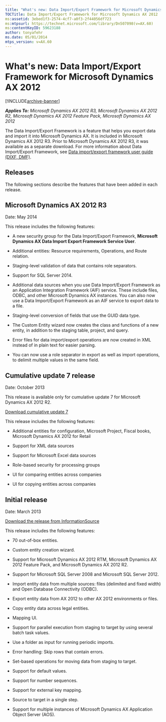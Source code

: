 ```yaml
---
title: "What's new: Data Import/Export Framework for Microsoft Dynamics AX 2012"
TOCTitle: Data Import/Export Framework for Microsoft Dynamics AX 2012
ms:assetid: 3ebed1f3-2574-4cf7-a0f3-2f44056df723
ms:mtpsurl: https://technet.microsoft.com/library/Dn507098(v=AX.60)
ms:contentKeyID: 59623188
author: tonyafehr
ms.date: 05/01/2014
mtps_version: v=AX.60
---
```


# What's new: Data Import/Export Framework for Microsoft Dynamics AX 2012 


[!INCLUDE[archive-banner](includes/archive-banner.md)]


_**Applies To:** Microsoft Dynamics AX 2012 R3, Microsoft Dynamics AX 2012 R2, Microsoft Dynamics AX 2012 Feature Pack, Microsoft Dynamics AX 2012_

The Data Import/Export Framework is a feature that helps you export data and import it into Microsoft Dynamics AX. It is included in Microsoft Dynamics AX 2012 R3. Prior to Microsoft Dynamics AX 2012 R3, it was available as a separate download. For more information about Data Import/Export Framework, see [Data import/export framework user guide (DIXF, DMF)](data-import-export-framework-user-guide-dixf-dmf.md).

## Releases

The following sections describe the features that have been added in each release.

## Microsoft Dynamics AX 2012 R3

Date: May 2014

This release includes the following features:

  - A new security group for the Data Import/Export Framework, **Microsoft Dynamics AX Data Import Export Framework Service User**.

  - Additional entities: Resource requirements, Operations, and Route relation.

  - Staging-level validation of data that contains role separators.

  - Support for SQL Server 2014.

  - Additional data sources when you use Data Import/Export Framework as an Application Integration Framework (AIF) service. These include files, ODBC, and other Microsoft Dynamics AX instances. You can also now use a Data Import/Export Framework as an AIF service to export data to a file.

  - Staging-level conversion of fields that use the GUID data type.

  - The Custom Entity wizard now creates the class and functions of a new entity, in addition to the staging table, project, and query.

  - Error files for data import/export operations are now created in XML instead of in plain text for easier parsing.

  - You can now use a role separator in export as well as import operations, to delimit multiple values in the same field.

## Cumulative update 7 release

Date: October 2013

This release is available only for cumulative update 7 for Microsoft Dynamics AX 2012 R2.

[Download cumulative update 7](https://mbs2.microsoft.com/knowledgebase/kbdisplay.aspx?scid=kb%2cen-us%2c2885603)

This release includes the following features:

  - Additional entities for configuration, Microsoft Project, Fiscal books, Microsoft Dynamics AX 2012 for Retail

  - Support for XML data sources

  - Support for Microsoft Excel data sources

  - Role-based security for processing groups

  - UI for comparing entities across companies

  - UI for copying entities across companies

## Initial release

Date: March 2013

[Download the release from InformationSource](https://go.microsoft.com/fwlink/?linkid=255246)

This release includes the following features:

  - 70 out-of-box entities.

  - Custom entity creation wizard.

  - Support for Microsoft Dynamics AX 2012 RTM, Microsoft Dynamics AX 2012 Feature Pack, and Microsoft Dynamics AX 2012 R2.

  - Support for Microsoft SQL Server 2008 and Microsoft SQL Server 2012.

  - Import entity data from multiple sources: files (delimited and fixed width) and Open Database Connectivity (ODBC).

  - Export entity data from AX 2012 to other AX 2012 environments or files.

  - Copy entity data across legal entities.

  - Mapping UI.

  - Support for parallel execution from staging to target by using several batch task values.

  - Use a folder as input for running periodic imports.

  - Error handling: Skip rows that contain errors.

  - Set-based operations for moving data from staging to target.

  - Support for default values.

  - Support for number sequences.

  - Support for external key mapping.

  - Source to target in a single step.

  - Support for multiple instances of Microsoft Dynamics AX Application Object Server (AOS).

  


